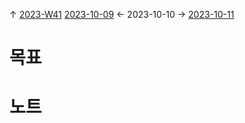 
↑ [2023-W41](2023-W41.md)
[2023-10-09](2023-10-09.md) ← 2023-10-10 → [2023-10-11](2023-10-11.md)


# 목표



# 노트




